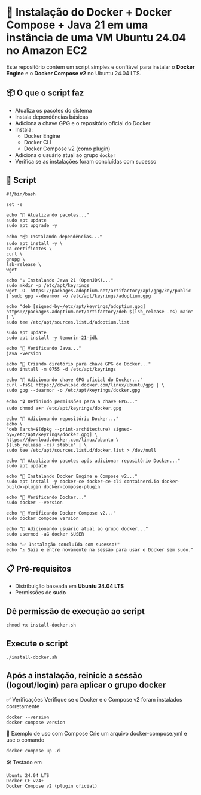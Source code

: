 # 🚀  Instalação do Docker + Docker Compose + Java 21 em uma instância de uma VM Ubuntu 24.04 no Amazon EC2

Este repositório contém um script simples e confiável para instalar o **Docker Engine** e o **Docker Compose v2** no Ubuntu 24.04 LTS.

## 📦 O que o script faz

- Atualiza os pacotes do sistema
- Instala dependências básicas
- Adiciona a chave GPG e o repositório oficial do Docker
- Instala:
  - Docker Engine
  - Docker CLI
  - Docker Compose v2 (como plugin)
- Adiciona o usuário atual ao grupo `docker`
- Verifica se as instalações foram concluídas com sucesso

## 📁 Script

  ```
#!/bin/bash

set -e

echo "🔧 Atualizando pacotes..."
sudo apt update
sudo apt upgrade -y

echo "📦 Instalando dependências..."
sudo apt install -y \
  ca-certificates \
  curl \
  gnupg \
  lsb-release \
  wget

echo "☕ Instalando Java 21 (OpenJDK)..."
sudo mkdir -p /etc/apt/keyrings
wget -O- https://packages.adoptium.net/artifactory/api/gpg/key/public | sudo gpg --dearmor -o /etc/apt/keyrings/adoptium.gpg

echo "deb [signed-by=/etc/apt/keyrings/adoptium.gpg] https://packages.adoptium.net/artifactory/deb $(lsb_release -cs) main" | \
  sudo tee /etc/apt/sources.list.d/adoptium.list

sudo apt update
sudo apt install -y temurin-21-jdk

echo "🧪 Verificando Java..."
java -version

echo "📂 Criando diretório para chave GPG do Docker..."
sudo install -m 0755 -d /etc/apt/keyrings

echo "🔑 Adicionando chave GPG oficial do Docker..."
curl -fsSL https://download.docker.com/linux/ubuntu/gpg | \
  sudo gpg --dearmor -o /etc/apt/keyrings/docker.gpg

echo "🔒 Definindo permissões para a chave GPG..."
sudo chmod a+r /etc/apt/keyrings/docker.gpg

echo "📝 Adicionando repositório Docker..."
echo \
"deb [arch=$(dpkg --print-architecture) signed-by=/etc/apt/keyrings/docker.gpg] \
https://download.docker.com/linux/ubuntu \
$(lsb_release -cs) stable" | \
sudo tee /etc/apt/sources.list.d/docker.list > /dev/null

echo "🔄 Atualizando pacotes após adicionar repositório Docker..."
sudo apt update

echo "🐳 Instalando Docker Engine e Compose v2..."
sudo apt install -y docker-ce docker-ce-cli containerd.io docker-buildx-plugin docker-compose-plugin

echo "🧪 Verificando Docker..."
sudo docker --version

echo "🧪 Verificando Docker Compose v2..."
sudo docker compose version

echo "👤 Adicionando usuário atual ao grupo docker..."
sudo usermod -aG docker $USER

echo "✅ Instalação concluída com sucesso!"
echo "⚠️ Saia e entre novamente na sessão para usar o Docker sem sudo."

```

## 📋 Pré-requisitos

- Distribuição baseada em **Ubuntu 24.04 LTS**
- Permissões de **sudo**

## Dê permissão de execução ao script
```
chmod +x install-docker.sh
```

## Execute o script
```
./install-docker.sh
```

## Após a instalação, reinicie a sessão (logout/login) para aplicar o grupo docker

✅ Verificações
Verifique se o Docker e o Compose v2 foram instalados corretamente
```
docker --version
docker compose version
```

🐳 Exemplo de uso com Compose
Crie um arquivo docker-compose.yml e use o comando
```
docker compose up -d
```

🛠️ Testado em
```
Ubuntu 24.04 LTS
Docker CE v24+
Docker Compose v2 (plugin oficial)
```

